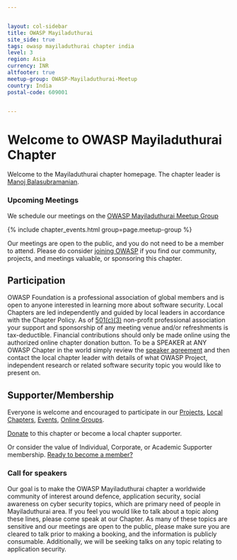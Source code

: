 ```yaml
---


layout: col-sidebar
title: OWASP Mayiladuthurai
site_side: true
tags: owasp mayiladuthurai chapter india
level: 3
region: Asia
currency: INR
altfooter: true
meetup-group: OWASP-Mayiladuthurai-Meetup
country: India
postal-code: 609001


---
```


# Welcome to OWASP Mayiladuthurai Chapter

Welcome to the Mayiladuthurai chapter homepage. The chapter leader is [Manoj Balasubramanian](mailto:manoj.balasubramanian@owasp.org).

### Upcoming Meetings

We schedule our meetings on the [OWASP Mayiladuthurai Meetup Group](https://www.meetup.com/owasp-mayiladuthurai-meetup-group/)

{% include chapter_events.html group=page.meetup-group %}

Our meetings are open to the public, and you do not need to be a member to attend. Please do consider [joining OWASP](https://owasp.org/membership/) if you find our community, projects, and meetings valuable, or sponsoring this chapter.

## Participation

OWASP Foundation is a professional association of global members and is open to anyone
interested in learning more about software security. Local Chapters are led independently and guided by local leaders in accordance with the Chapter Policy.
As of [501(c)(3)](https://www.owasp.org/index.php/About_OWASP) non-profit
professional association your support and sponsorship of any meeting
venue and/or refreshments is tax-deductible. Financial contributions
should only be made online using the authorized online chapter donation
button. To be a SPEAKER at ANY OWASP Chapter in the world simply review
the [speaker
agreement](https://owasp.org/www-policy/) and then
contact the local chapter leader with details of what OWASP Project,
independent research or related software security topic you would like
to present on.

## Supporter/Membership
Everyone is welcome and encouraged to participate in our [Projects](https://owasp.org/projects/), [Local Chapters](/chapters), [Events](https://owasp.org/events/), [Online Groups](https://groups.google.com/a/owasp.com/).

[Donate](https://owasp.org/donate/?reponame=www-chapter-mayiladuthurai&title=OWASP+Mayiladuthurai)
to this chapter or become a local chapter supporter.

Or consider the value of Individual, Corporate, or Academic Supporter
membership. [Ready to become a member?](https://owasp.org/membership/)


### Call for speakers

Our goal is to make the OWASP Mayiladuthurai chapter a worldwide community of interest around defence, application security, social awareness on cyber security topics, which are primary need of people in Mayiladuthurai area. If you feel you would like to talk about a topic along these lines, please come speak at our Chapter. As many of these topics are sensitive and our meetings are open to the public, please make sure you are cleared to talk prior to making a booking, and the information is publicly consumable. Additionally, we will be seeking talks on any topic relating to application security.

